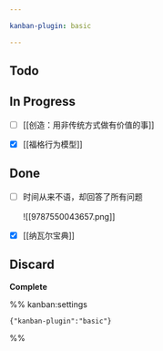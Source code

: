 ```yaml
---

kanban-plugin: basic

---
```


## Todo



## In Progress

- [ ] [[创造：用非传统方式做有价值的事]]
- [x] [[福格行为模型]]


## Done

- [ ] 时间从来不语，却回答了所有问题<br><br>![[9787550043657.png]]
- [x] [[纳瓦尔宝典]]


## Discard

**Complete**




%% kanban:settings
```
{"kanban-plugin":"basic"}
```
%%